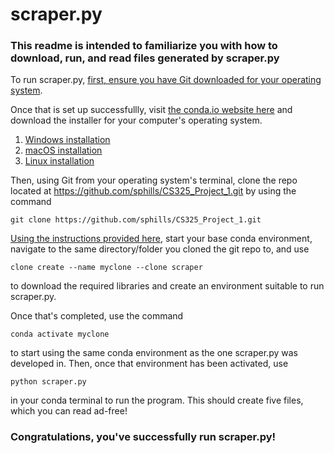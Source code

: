 # scraper.py
### This readme is intended to familiarize you with how to download, run, and read files generated by scraper.py

To run scraper.py, [first, ensure you have Git downloaded for your operating system](https://git-scm.com/downloads).

Once that is set up successfullly, visit [the conda.io website here](https://conda.io/projects/conda/en/latest/user-guide/install/index.html#regular-installation) and download the installer for your computer's operating system.
1. [Windows installation](https://conda.io/projects/conda/en/latest/user-guide/install/windows.html#installing-on-windows)
2. [macOS installation](https://conda.io/projects/conda/en/latest/user-guide/install/macos.html#installing-on-macos)
3. [Linux installation](https://conda.io/projects/conda/en/latest/user-guide/install/linux.html#installing-on-linux)

Then, using Git from your operating system's terminal, clone the repo located at https://github.com/sphills/CS325_Project_1.git by using the command
```commandline
git clone https://github.com/sphills/CS325_Project_1.git
```
[Using the instructions provided here](https://conda.io/projects/conda/en/latest/user-guide/tasks/manage-environments.html#cloning-an-environment), start your base conda environment, navigate to the same directory/folder you cloned the git repo to, and use 
```commandline
clone create --name myclone --clone scraper
```
to download the required libraries and create an environment suitable to run scraper.py.

Once that's completed, use the command
```commandline
conda activate myclone
```
to start using the same conda environment as the one scraper.py was developed in. Then, once that environment has been activated, use
```commandline
python scraper.py
```
in your conda terminal to run the program. This should create five files, which you can read ad-free!

### Congratulations, you've successfully run scraper.py!
